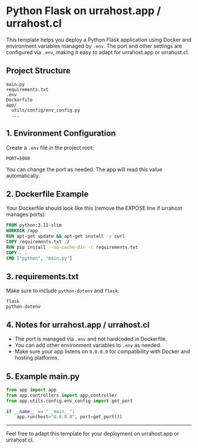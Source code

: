 # Python Flask on urrahost.app / urrahost.cl

This template helps you deploy a Python Flask application using Docker and environment variables managed by `.env`. The port and other settings are configured via `.env`, making it easy to adapt for urrahost.app or urrahost.cl.

## Project Structure
```
main.py
requirements.txt
.env
Dockerfile
app/
  utils/config/env_config.py
  ...
```

## 1. Environment Configuration
Create a `.env` file in the project root:
```env
PORT=5000
```
You can change the port as needed. The app will read this value automatically.

## 2. Dockerfile Example
Your Dockerfile should look like this (remove the EXPOSE line if urrahost manages ports):
```Dockerfile
FROM python:3.11-slim
WORKDIR /app
RUN apt-get update && apt-get install -y curl
COPY requirements.txt ./
RUN pip install --no-cache-dir -r requirements.txt
COPY . .
CMD ["python", "main.py"]
```

## 3. requirements.txt
Make sure to include `python-dotenv` and `flask`:
```
flask
python-dotenv
```

## 4. Notes for urrahost.app / urrahost.cl
- The port is managed via `.env` and not hardcoded in Dockerfile.
- You can add other environment variables to `.env` as needed.
- Make sure your app listens on `0.0.0.0` for compatibility with Docker and hosting platforms.

## 5. Example main.py
```python
from app import app
from app.controllers import app_controller
from app.utils.config.env_config import get_port

if __name__ == "__main__":
    app.run(host="0.0.0.0", port=get_port())
```

---

Feel free to adapt this template for your deployment on urrahost.app or urrahost.cl.
